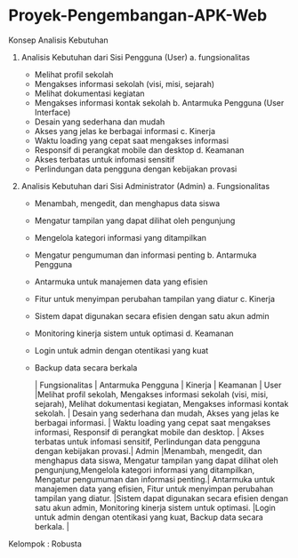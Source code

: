 # Proyek-Pengembangan-APK-Web
Konsep Analisis Kebutuhan 

1. Analisis Kebutuhan dari Sisi Pengguna (User)
   a. fungsionalitas
      - Melihat profil sekolah
      - Mengakses informasi sekolah (visi, misi, sejarah)
      - Melihat dokumentasi kegiatan
      - Mengakses informasi kontak sekolah
   b. Antarmuka Pengguna (User Interface)
      -  Desain yang sederhana dan mudah
      -  Akses yang jelas ke berbagai informasi
   c. Kinerja
      - Waktu loading yang cepat saat mengakses informasi
      - Responsif di perangkat mobile dan desktop
   d. Keamanan
      - Akses terbatas untuk infomasi sensitif
      - Perlindungan data pengguna dengan kebijakan provasi

2. Analisis Kebutuhan dari Sisi Administrator (Admin)
a. Fungsionalitas
    - Menambah, mengedit, dan menghapus data siswa
    - Mengatur tampilan yang dapat dilihat oleh pengunjung
    - Mengelola kategori informasi yang ditampilkan
    - Mengatur pengumuman dan informasi penting
b. Antarmuka Pengguna
    - Antarmuka untuk manajemen data yang efisien 
    - Fitur untuk menyimpan perubahan tampilan yang diatur
c. Kinerja
    - Sistem dapat digunakan secara efisien dengan satu akun admin
    - Monitoring kinerja sistem untuk optimasi
d. Keamanan 
    - Login untuk admin dengan otentikasi yang kuat
    - Backup data secara berkala


      |   Fungsionalitas      |     Antarmuka Pengguna      |      Kinerja      |   Keamanan      |
User  |Melihat profil sekolah, Mengakses informasi sekolah (visi, misi, sejarah), Melihat dokumentasi kegiatan, Mengakses informasi kontak sekolah. | Desain yang sederhana dan mudah, Akses yang jelas ke berbagai informasi. | Waktu loading yang cepat saat mengakses informasi, Responsif di perangkat mobile dan desktop. | Akses terbatas untuk infomasi sensitif, Perlindungan data pengguna dengan kebijakan provasi.|
Admin |Menambah, mengedit, dan menghapus data siswa, Mengatur tampilan yang dapat dilihat oleh pengunjung,Mengelola kategori informasi yang ditampilkan, Mengatur pengumuman dan informasi penting.| Antarmuka untuk manajemen data yang efisien, Fitur untuk menyimpan perubahan tampilan yang diatur. |Sistem dapat digunakan secara efisien dengan satu akun admin, Monitoring kinerja sistem untuk optimasi. |Login untuk admin dengan otentikasi yang kuat, Backup data secara berkala. |



Kelompok : Robusta
